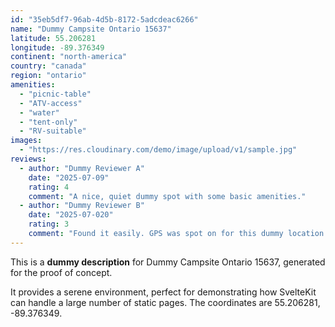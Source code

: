 ```yaml
---
id: "35eb5df7-96ab-4d5b-8172-5adcdeac6266"
name: "Dummy Campsite Ontario 15637"
latitude: 55.206281
longitude: -89.376349
continent: "north-america"
country: "canada"
region: "ontario"
amenities:
  - "picnic-table"
  - "ATV-access"
  - "water"
  - "tent-only"
  - "RV-suitable"
images:
  - "https://res.cloudinary.com/demo/image/upload/v1/sample.jpg"
reviews:
  - author: "Dummy Reviewer A"
    date: "2025-07-09"
    rating: 4
    comment: "A nice, quiet dummy spot with some basic amenities."
  - author: "Dummy Reviewer B"
    date: "2025-07-020"
    rating: 3
    comment: "Found it easily. GPS was spot on for this dummy location."
---
```


This is a **dummy description** for Dummy Campsite Ontario 15637, generated for the proof of concept.

It provides a serene environment, perfect for demonstrating how SvelteKit can handle a large number of static pages. The coordinates are 55.206281, -89.376349.
